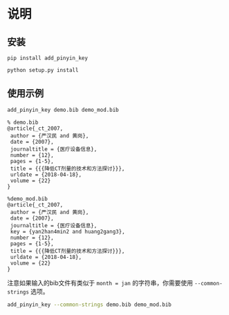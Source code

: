 # 说明

## 安装

```
pip install add_pinyin_key
```

```bash
python setup.py install
```

## 使用示例

```bash
add_pinyin_key demo.bib demo_mod.bib
```

```text
% demo.bib
@article{_ct_2007,
 author = {严汉民 and 黄岗},
 date = {2007},
 journaltitle = {医疗设备信息},
 number = {12},
 pages = {1-5},
 title = {{{降低CT剂量的技术和方法探讨}}},
 urldate = {2018-04-18},
 volume = {22}
}
```

``` text
%demo_mod.bib
@article{_ct_2007,
 author = {严汉民 and 黄岗},
 date = {2007},
 journaltitle = {医疗设备信息},
 key = {yan2han4min2 and huang2gang3},
 number = {12},
 pages = {1-5},
 title = {{{降低CT剂量的技术和方法探讨}}},
 urldate = {2018-04-18},
 volume = {22}
}
```

注意如果输入的bib文件有类似于 `month = jan` 的字符串，你需要使用 `--common-strings` 选项。

```bash
add_pinyin_key --common-strings demo.bib demo_mod.bib
```